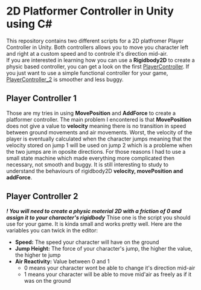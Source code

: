 # 2D Platformer Controller in Unity using C#
This repository contains two different scripts for a 2D platfromer Player Controller in Unity. Both controllers allows you to move you character left and right at a custom speed and to controle it's direction mid-air.  
If you are interested in learning how you can use a **Rigidbody2D** to create a physic based controller, you can get a look on the first [PlayerController](https://github.com/Daishikofy/2DPlatformerController/blob/master/PlayerController.cs). If you just want to use a simple functional controller for your game, [PlayerController_2](https://github.com/Daishikofy/2DPlatformerController/blob/master/PlayerController_2.cs) is smoother and less buggy. 

## Player Controller 1
Those are my tries in using **MovePosition** and **AddForce** to create a platformer controller. The main problem I encontered is that **MovePosition** does not give a value to **velocity** meaning there is no transition in speed between ground movements and air movements. Worst, the velocity of the player is eventually calculated when the character jumps meaning that the velocity stored on jump 1 will be used on jump 2 which is a probleme when the two jumps are in oposite directions.
For those reasons I had to use a small state machine which made everything more complicated then necessary, not smooth and buggy. It is still interesting to study to understand the behaviours of rigidbody2D **velocity, movePosition and addForce**.

## Player Controller 2
*__! You will need to create a physic material 2D with a friction of 0 and assign it to your character's rigidbody__*
Thise one is the script you should use for your game. It is kinda small and works pretty well. Here are the variables you can twick in the editor:

* **Speed:** The speed your character will have on the ground
* **Jump Height:** The force of your character's jump, the higher the value, the higher te jump
* **Air Reactivity:** Value between 0 and 1
  * 0 means your character wont be able to change it's direction mid-air
  * 1 means your character will be able to move mid'air as freely as if it was on the ground

